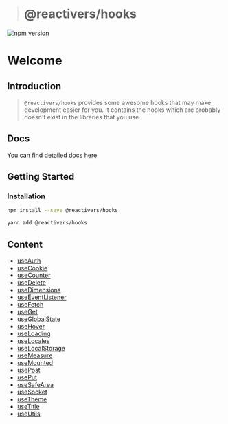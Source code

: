 > # @reactivers/hooks

[![npm version](https://badge.fury.io/js/@reactivers%2Fhooks.svg)](//www.npmjs.com/package/@reactivers/hooks)

# Welcome

## Introduction

> ```@reactivers/hooks``` provides some awesome hooks that may make development easier for you.
It contains the hooks which are probably doesn't exist in the libraries that you use.

## Docs
You can find detailed docs [here](https://hooks.reactivers.com)

## Getting Started

### Installation

```bash
npm install --save @reactivers/hooks

yarn add @reactivers/hooks
```

## Content

- [useAuth](https://hooks.reactivers.com/use-auth)
- [useCookie](https://hooks.reactivers.com/use-cookie)
- [useCounter](https://hooks.reactivers.com/use-counter)
- [useDelete](https://hooks.reactivers.com/use-fetch)
- [useDimensions](https://hooks.reactivers.com/use-dimensions)
- [useEventListener](https://hooks.reactivers.com/use-event-listener)
- [useFetch](https://hooks.reactivers.com/use-fetch)
- [useGet](https://hooks.reactivers.com/use-fetch)
- [useGlobalState](https://hooks.reactivers.com/use-global-state)
- [useHover](https://hooks.reactivers.com/use-hover)
- [useLoading](https://hooks.reactivers.com/use-loading)
- [useLocales](https://hooks.reactivers.com/use-locales)
- [useLocalStorage](https://hooks.reactivers.com/use-local-storage)
- [useMeasure](https://hooks.reactivers.com/use-measure)
- [useMounted](https://hooks.reactivers.com/use-mounted)
- [usePost](https://hooks.reactivers.com/use-fetch)
- [usePut](https://hooks.reactivers.com/use-fetch)
- [useSafeArea](https://hooks.reactivers.com/use-safe-area)
- [useSocket](https://hooks.reactivers.com/use-socket)
- [useTheme](https://hooks.reactivers.com/use-theme)
- [useTitle](https://hooks.reactivers.com/use-title)
- [useUtils](https://hooks.reactivers.com/use-utils)